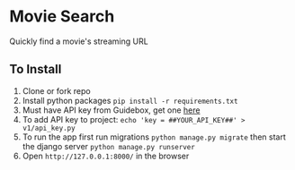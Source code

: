 # Movie Search
Quickly find a movie's streaming URL


## To Install
1. Clone or fork repo
2. Install python packages `pip install -r requirements.txt`
3. Must have API key from Guidebox, get one [here](https://api.guidebox.com/docs/key)
4. To add API key to project: `echo 'key = ##YOUR_API_KEY##' > v1/api_key.py`
5. To run the app first run migrations `python manage.py migrate` then start the django server `python manage.py runserver`
6. Open `http://127.0.0.1:8000/` in the browser
